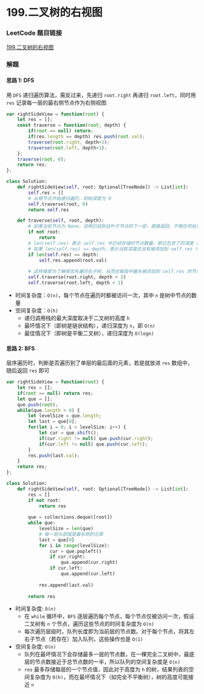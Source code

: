 # 199.二叉树的右视图

### LeetCode 题目链接

[199.二叉树的右视图](https://leetcode.cn/problems/binary-tree-right-side-view/)

### 解题

#### 思路 1: DFS

用 `DFS` 递归遍历算法，需反过来，先递归 `root.right` 再递归 `root.left`，同时用 `res` 记录每一层的最右侧节点作为右侧视图

```js
var rightSideView = function(root) {
    let res = [];
    const traverse = function(root, depth) {
        if(root == null) return;
        if(res.length == depth) res.push(root.val);
        traverse(root.right, depth+1);
        traverse(root.left, depth+1);
    };
    traverse(root, 0);
    return res;
};
```
```python
class Solution:
    def rightSideView(self, root: Optional[TreeNode]) -> List[int]:
        self.res = []
        # 从根节点开始递归遍历，初始深度为 0
        self.traverse(root, 0)
        return self.res

    def traverse(self, root, depth):
        # 如果当前节点为 None，说明已经到达叶子节点的下一层，直接返回，不做任何处理
        if not root:
            return
        # len(self.res) 表示 self.res 中已经存储的节点数量，即已包含了的深度（层级）
        # 如果 len(self.res) == depth，表示当前深度还没有被添加到 self.res 中，说明当前节点是该层的第一个被访问到的节点（即右视图中能够看到的节点）
        if len(self.res) == depth:
            self.res.append(root.val)
        
        # 这样做是为了确保优先遍历右子树，从而在每层中最先被添加到 self.res 的节点都是右视图中看到的节点
        self.traverse(root.right, depth + 1)
        self.traverse(root.left, depth + 1)
```
- 时间复杂度：`O(n)`，每个节点在遍历时都被访问一次，其中 `n` 是树中节点的数量
- 空间复杂度：`O(h)`
  - 递归调用栈的最大深度取决于二叉树的高度 `h`
  - 最坏情况下（即树是链状结构），递归深度为 `n`，即 `O(n)`
  - 最佳情况下（即树是平衡二叉树），递归深度为 `O(logn)`

#### 思路 2: BFS

层序遍历时，判断是否遍历到了单层的最后面的元素，若是就放进 `res` 数组中，随后返回 `res` 即可

```js
var rightSideView = function(root) {
    let res = [];
    if(root == null) return res;
    let que = [];
    que.push(root);
    while(que.length > 0) {
        let levelSize = que.length;
        let last = que[0];
        for(let i = 0; i < levelSize; i++) {
            let cur = que.shift();
            if(cur.right != null) que.push(cur.right);
            if(cur.left != null) que.push(cur.left);
        }
        res.push(last.val);
    }
    return res;
};
```
```python
class Solution:
    def rightSideView(self, root: Optional[TreeNode]) -> List[int]:
        res = []
        if not root:
            return res
        
        que = collections.deque([root])
        while que:
            levelSize = len(que)
            # 每一层头部就是最右侧的元素
            last = que[0]
            for i in range(levelSize):
                cur = que.popleft()
                if cur.right:
                    que.append(cur.right)
                if cur.left:
                    que.append(cur.left)
            
            res.append(last.val)
        
        return res
```
- 时间复杂度: `O(n)`
  - 在 `while` 循环中，`BFS` 逐层遍历每个节点，每个节点仅被访问一次，假设二叉树有 `n` 个节点，遍历这些节点的时间复杂度为 `O(n)`
  - 每次遍历层级时，队列长度即为当前层的节点数。对于每个节点，将其左右子节点（若存在）加入队列，这些操作也是 `O(1)`
- 空间复杂度: `O(n)`
  - 队列在最坏情况下会存储最多一层的节点数，在一棵完全二叉树中，最底层的节点数接近于总节点数的一半，所以队列的空间复杂度是 `O(n)`
  - `res` 最多存储每层的一个节点值，因此对于高度为 `h` 的树，结果列表的空间复杂度为 `O(h)`，而在最坏情况下（如完全不平衡树），树的高度可能接近 `n`